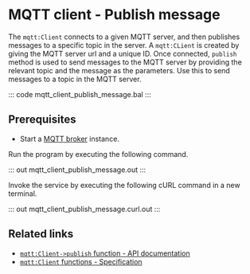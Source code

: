 # MQTT client - Publish message

The `mqtt:Client` connects to a given MQTT server, and then publishes messages to a specific topic in the server. A `mqtt:CLient` is created by giving the MQTT server url and a unique ID. Once connected, `publish` method is used to send messages to the MQTT server by providing the relevant topic and the message as the parameters. Use this to send messages to a topic in the MQTT server.

::: code mqtt_client_publish_message.bal :::

## Prerequisites
- Start a [MQTT broker](https://mqtt.org/software/) instance.

Run the program by executing the following command.

::: out mqtt_client_publish_message.out :::

Invoke the service by executing the following cURL command in a new terminal.

::: out mqtt_client_publish_message.curl.out :::

## Related links
- [`mqtt:Client->publish` function - API documentation](https://lib.ballerina.io/ballerina/mqtt/latest#Client-publish)
- [`mqtt:Client` functions - Specification](https://github.com/ballerina-platform/module-ballerina-mqtt/blob/master/docs/spec/spec.md#33-functions)
